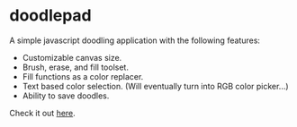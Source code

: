 # doodlepad
A simple javascript doodling application with the following features:
- Customizable canvas size.
- Brush, erase, and fill toolset.
- Fill functions as a color replacer.
- Text based color selection. (Will eventually turn into RGB color picker...)
- Ability to save doodles.

Check it out <a href="https://trevron.github.io/doodlepad/">here</a>.

